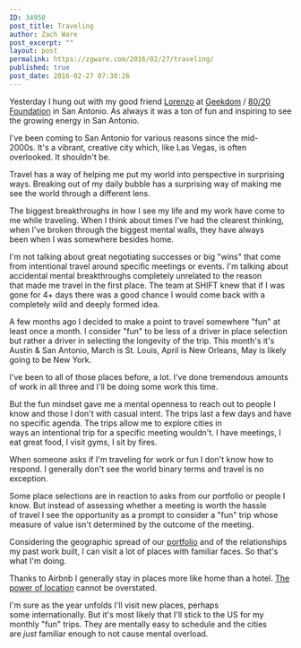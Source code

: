 ```yaml
---
ID: 34950
post_title: Traveling
author: Zach Ware
post_excerpt: ""
layout: post
permalink: https://zgware.com/2016/02/27/traveling/
published: true
post_date: 2016-02-27 07:30:26
---
```

Yesterday I hung out with my good friend <a href="https://www.linkedin.com/in/lgomez123">Lorenzo</a> at <a href="http://geekdom.com/">Geekdom</a> / <a href="http://8020foundation.com/">80/20 Foundation</a> in San Antonio. As always it was a ton of fun and inspiring to see the growing energy in San Antonio.

I've been coming to San Antonio for various reasons since the mid-2000s. It's a vibrant, creative city which, like Las Vegas, is often overlooked. It shouldn't be.

Travel has a way of helping me put my world into perspective in surprising ways. Breaking out of my daily bubble has a surprising way of making me see the world through a different lens.

The biggest breakthroughs in how I see my life and my work have come to me while traveling. When I think about times I've had the clearest thinking, when I've broken through the biggest mental walls, they have always been when I was somewhere besides home.

I'm not talking about great negotiating successes or big "wins" that come from intentional travel around specific meetings or events. I'm talking about accidental mental breakthroughs completely unrelated to the reason that made me travel in the first place. The team at SHIFT knew that if I was gone for 4+ days there was a good chance I would come back with a completely wild and deeply formed idea.

A few months ago I decided to make a point to travel somewhere "fun" at least once a month. I consider "fun" to be less of a driver in place selection but rather a driver in selecting the longevity of the trip. This month's it's Austin &amp; San Antonio, March is St. Louis, April is New Orleans, May is likely going to be New York.

I've been to all of those places before, a lot. I've done tremendous amounts of work in all three and I'll be doing some work this time.

But the fun mindset gave me a mental openness to reach out to people I know and those I don't with casual intent. The trips last a few days and have no specific agenda. The trips allow me to explore cities in ways an intentional trip for a specific meeting wouldn't. I have meetings, I eat great food, I visit gyms, I sit by fires.

When someone asks if I'm traveling for work or fun I don't know how to respond. I generally don't see the world binary terms and travel is no exception.

Some place selections are in reaction to asks from our portfolio or people I know. But instead of assessing whether a meeting is worth the hassle of travel I see the opportunity as a prompt to consider a "fun" trip whose measure of value isn't determined by the outcome of the meeting.

Considering the geographic spread of our <a href="http://vtfcapital.com/investments">portfolio</a> and of the relationships my past work built, I can visit a lot of places with familiar faces. So that's what I'm doing.

Thanks to Airbnb I generally stay in places more like home than a hotel. <a href="https://photos.google.com/share/AF1QipOVWxb4cXtfytD3cv9iUWXf23cAY06DcEeDhDd6D3CosGzBjFLwbE3JSXWky-dX-Q/photo/AF1QipNpuD335X3zp4rY-IBAqKr_MuL920wVw35YV5u9?key=RmJZTWNwZ2UzeFFzUzNFcmpmSWhCRDJ1V1dOWkRn">The power of location</a> cannot be overstated.

I'm sure as the year unfolds I'll visit new places, perhaps some internationally. But it's most likely that I'll stick to the US for my monthly "fun" trips. They are mentally easy to schedule and the cities are <em>just</em> familiar enough to not cause mental overload.